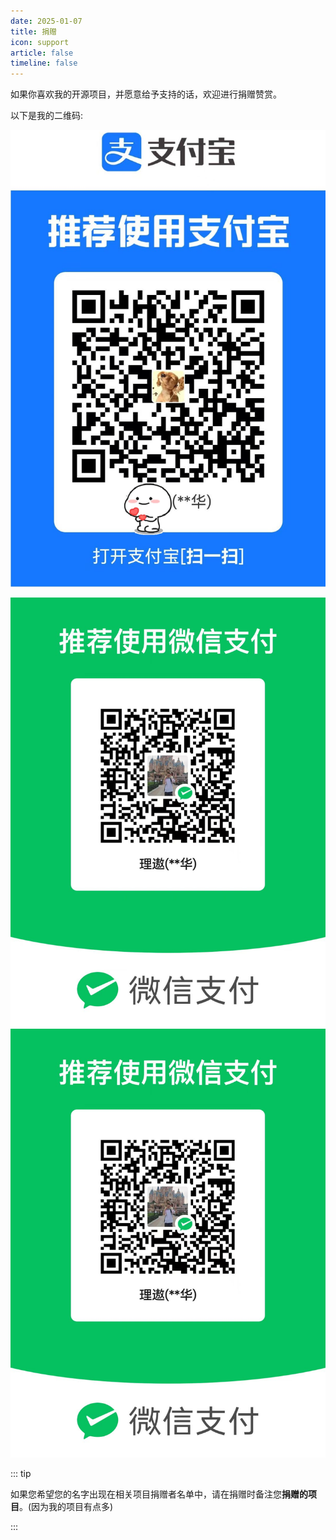 ```yaml
---
date: 2025-01-07
title: 捐赠
icon: support
article: false
timeline: false
---
```


如果你喜欢我的开源项目，并愿意给予支持的话，欢迎进行捐赠赞赏。

以下是我的二维码:

![支付宝](./assets/alipay.jpg)

![微信](./assets/wechat-light.jpg#light)
![微信](./assets/wechat-dark.jpg#dark)

::: tip

如果您希望您的名字出现在相关项目捐赠者名单中，请在捐赠时备注您**捐赠的项目**。(因为我的项目有点多)

:::
